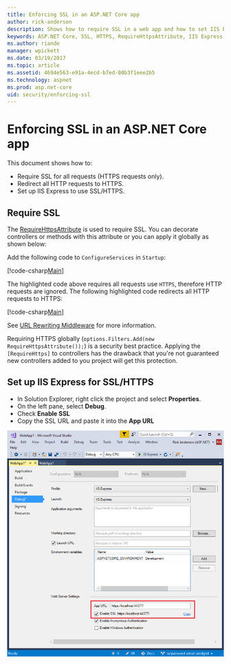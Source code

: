 ```yaml
---
title: Enforcing SSL in an ASP.NET Core app
author: rick-anderson
description: Shows how to require SSL in a web app and how to set IIS Express to use SSL
keywords: ASP.NET Core, SSL, HTTPS, RequireHttpsAttribute, IIS Express
ms.author: riande
manager: wpickett
ms.date: 03/19/2017
ms.topic: article
ms.assetid: 4694e563-e91a-4ecd-b7ed-00b3f1eee2b5
ms.technology: aspnet
ms.prod: asp.net-core
uid: security/enforcing-ssl
---
```

# Enforcing SSL in an ASP.NET Core app

This document shows how to:

- Require SSL for all requests (HTTPS requests only).
- Redirect all HTTP requests to HTTPS.
- Set up IIS Express to use SSL/HTTPS.

## Require SSL

The [RequireHttpsAttribute](https://docs.microsoft.com/aspnet/core/api/microsoft.aspnetcore.mvc.requirehttpsattribute) is used to require SSL. You can decorate controllers or methods with this attribute or you can apply it globally as shown below:

Add the following code to `ConfigureServices` in `Startup`:

[!code-csharp[Main](authentication/accconfirm/sample/WebApp1/Startup.cs?name=snippet2&highlight=4-)]

The highlighted code above requires all requests use `HTTPS`, therefore HTTP requests are ignored. The following highlighted code redirects all HTTP requests to HTTPS:

[!code-csharp[Main](authentication/accconfirm/sample/WebApp1/Startup.cs?name=snippet_AddRedirectToHttps&highlight=6-)]

See [URL Rewriting Middleware](xref:fundamentals/url-rewriting) for more information.

Requiring HTTPS globally (`options.Filters.Add(new RequireHttpsAttribute());`) is a security best practice. Applying the `[RequireHttps]` to controllers has the drawback that you're not guaranteed new controllers added to you project will get this protection.

## Set up IIS Express for SSL/HTTPS

   * In Solution Explorer, right click the project and select **Properties**.
   * On the left pane, select **Debug**.
   * Check **Enable SSL**
   * Copy the SSL URL and paste it into the **App URL**

![Debug tab of web application properties](enforcing-ssl/_static/ssl.png)